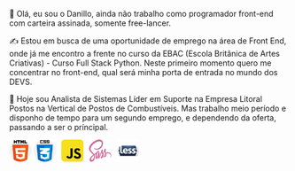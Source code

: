 👋 Olá, eu sou o Danillo, ainda não trabalho como programador front-end com carteira assinada, somente free-lancer. 

✍ Estou em busca de uma oportunidade de emprego na área de Front End, onde já me encontro a frente no curso da EBAC (Escola Britânica de Artes Criativas) - Curso Full Stack Python.
Neste primeiro momento quero me concentrar no front-end, qual será minha porta de entrada no mundo dos DEVS.

🌱 Hoje sou Analista de Sistemas Líder em Suporte na Empresa Litoral Postos na Vertical de Postos de Combustíveis.
Mas trabalho meio período e disponho de tempo para um segundo emprego, e dependendo da oferta, passando a ser o príncipal.

<div style='justify-content: space-beetwen;'>
<img src='./html5.png' style='width:40px; height:40px; marin-right:10px'> <img src='./css.png' style='width:40px; height:40px; padding-right:10px'><img src='./js.png' style='width:40px; height:40px;  padding-right:10px'><img src='./sass.png' style='width:40px; height:40px;  padding-right:10px'><img src='./less.png' style='width:40px; height:40px;'>
</div>
